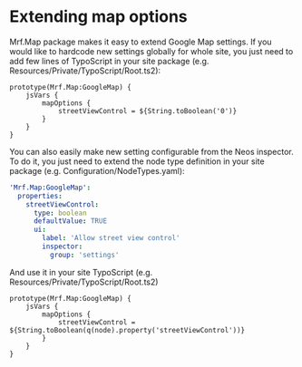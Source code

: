 # Extending map options
 
Mrf.Map package makes it easy to extend Google Map settings. If you would like to hardcode new settings globally for whole site, you just need to add few lines of TypoScript in your site package (e.g. Resources/Private/TypoScript/Root.ts2):
 
```
prototype(Mrf.Map:GoogleMap) {
	jsVars {
    	mapOptions {
        	streetViewControl = ${String.toBoolean('0')}
		}
	}
}
 ```

You can also easily make new setting configurable from the Neos inspector. To do it, you just need to extend the node type definition in your site package (e.g. Configuration/NodeTypes.yaml):

```yaml
'Mrf.Map:GoogleMap':
  properties:
    streetViewControl:
      type: boolean
      defaultValue: TRUE
      ui:
        label: 'Allow street view control'
        inspector:
          group: 'settings'
```
 
 And use it in your site TypoScript (e.g. Resources/Private/TypoScript/Root.ts2)
 
```
prototype(Mrf.Map:GoogleMap) {
	jsVars {
		mapOptions {
			streetViewControl = ${String.toBoolean(q(node).property('streetViewControl'))}
		}
	}
}
```